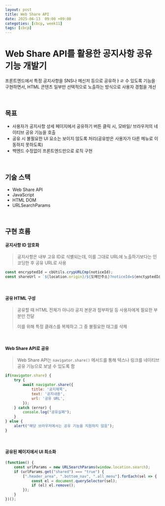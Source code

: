 ```yaml
---
layout: post
title: Web Share API
date: 2025-06-13  09:00 +09:00
categoties: [cbcp, week11]
tags: [cbcp]
---
```


# Web Share API를 활용한 공지사항 공유 기능 개발기

프론트엔드에서 특정 공지사항을 SNS나 메신저 등으로 공유하ㅏㄹ 수 있도록 기능을 구현하면서, HTML 콘텐츠 일부만 선택적으로 노출하는 방식으로 사용자 경험을 개선

<br>

## 목표

- 사용자가 공지사항 상세 페이지에서 공유하기 버튼 클릭 시, 모바일/ 브라우저의 네이티브 공유 기능을 호출
- 공유 시 불필요한 UI 요소는 보이지 않도록 처리(공유받은 사용자가 다른 메뉴로 이동하지 못하도록)
- 백엔드 수정없이 프론트엔드만으로 로직 구현

<br>

## 기술 스택

- Web Share API
- JavaScript
- HTML DOM
- URLSearchParams

<br>

## 구현 흐름

#### 공지사항 ID 암호화

> 공지사항은 내부 고유 ID로 식별되는데, 이를 그대로 URL에 노출하기보다는 인코딩한 후 공유 URL로 사용

```js
const encryptedId = cbUtils.crypURLCmp(noticeId);
const shareUrl = `${location.origin}/${도메인주소}?noticeId=${enctyptedId}`;
```

<br>

#### 공유 HTML 구성

> 공유할 때 HTML 전체가 아니라 공지 본문과 첨부파일 등 사용자에게 필요한 부분만 전달
>
> 이를 위해 특정 클래스를 복제하고 그 중 불필요한 태그를 삭제

<br>

#### Web Share API로 공유

> Web Share API는 `navigator.share()` 메서드를 통해 텍스나 링크를 네이티브 공유 기능으로 보낼 수 있도록 함

```js
if(navigator.share) {
    try {
        await navigator.share({
            title: '공지제목',
            text: '공지내용',
            url: '공유 URL',
        });
    } catch (error) {
        console.log("공유실패");
    }
} else {
    alert("해당 브라우저에서는 공유 기능을 지원하지 않음");
}
```

<br>

#### 공유된 페이지에서 UI 최소화


```js
(function() {
	const urlParams = new URLSearchParams(window.location.search);
	if (urlParams.get("shared") === "true") {
		[".header_area", ".bottom_nav", ".all_menu"].forEach(sel => {
			const el = document.querySelector(sel);
			if (el) el.remove();
		});
	}
})();
```

<br> 
